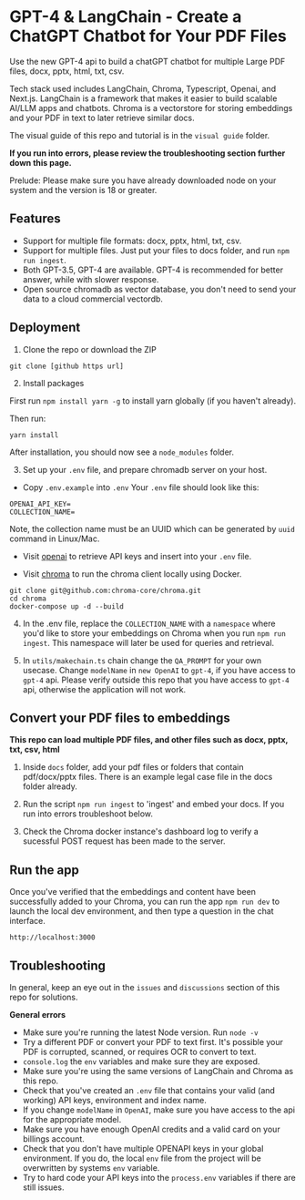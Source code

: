 # GPT-4 & LangChain - Create a ChatGPT Chatbot for Your PDF Files

Use the new GPT-4 api to build a chatGPT chatbot for multiple Large PDF files, docx, pptx, html, txt, csv.

Tech stack used includes LangChain, Chroma, Typescript, Openai, and Next.js. LangChain is a framework that makes it easier to build scalable AI/LLM apps and chatbots. Chroma is a vectorstore for storing embeddings and your PDF in text to later retrieve similar docs.


The visual guide of this repo and tutorial is in the `visual guide` folder.

**If you run into errors, please review the troubleshooting section further down this page.**

Prelude: Please make sure you have already downloaded node on your system and the version is 18 or greater.

## Features

- Support for multiple file formats: docx, pptx, html, txt, csv.
- Support for multiple files. Just put your files to docs folder, and run ```npm run ingest```.
- Both GPT-3.5, GPT-4 are available. GPT-4 is recommended for better answer, while with slower response.
- Open source chromadb as vector database, you don't need to send your data to a cloud commercial vectordb.

## Deployment

1. Clone the repo or download the ZIP

```
git clone [github https url]
```


2. Install packages

First run `npm install yarn -g` to install yarn globally (if you haven't already).

Then run:

```
yarn install
```
After installation, you should now see a `node_modules` folder.

3. Set up your `.env` file, and prepare chromadb server on your host.

- Copy `.env.example` into `.env`
  Your `.env` file should look like this:

```
OPENAI_API_KEY=
COLLECTION_NAME=
```

Note, the collection name must be an UUID which can be generated by ```uuid``` command in Linux/Mac.

- Visit [openai](https://help.openai.com/en/articles/4936850-where-do-i-find-my-secret-api-key) to retrieve API keys and insert into your `.env` file.

- Visit [chroma](https://docs.trychroma.com/getting-started#2-get-the-chroma-client) to run the chroma client locally using Docker.
```
git clone git@github.com:chroma-core/chroma.git
cd chroma
docker-compose up -d --build
```

4. In the .env file, replace the `COLLECTION_NAME` with a `namespace` where you'd like to store your embeddings on Chroma when you run `npm run ingest`. This namespace will later be used for queries and retrieval.

5. In `utils/makechain.ts` chain change the `QA_PROMPT` for your own usecase. Change `modelName` in `new OpenAI` to `gpt-4`, if you have access to `gpt-4` api. Please verify outside this repo that you have access to `gpt-4` api, otherwise the application will not work.

## Convert your PDF files to embeddings

**This repo can load multiple PDF files, and other files such as docx, pptx, txt, csv, html**

1. Inside `docs` folder, add your pdf files or folders that contain pdf/docx/pptx files. There is an example legal case file in the docs folder already.

2. Run the script `npm run ingest` to 'ingest' and embed your docs. If you run into errors troubleshoot below.

3. Check the Chroma docker instance's dashboard log to verify a sucessful POST request has been made to the server.

## Run the app

Once you've verified that the embeddings and content have been successfully added to your Chroma, you can run the app `npm run dev` to launch the local dev environment, and then type a question in the chat interface.

```
http://localhost:3000
```



## Troubleshooting

In general, keep an eye out in the `issues` and `discussions` section of this repo for solutions.

**General errors**

- Make sure you're running the latest Node version. Run `node -v`
- Try a different PDF or convert your PDF to text first. It's possible your PDF is corrupted, scanned, or requires OCR to convert to text.
- `console.log` the `env` variables and make sure they are exposed.
- Make sure you're using the same versions of LangChain and Chroma as this repo.
- Check that you've created an `.env` file that contains your valid (and working) API keys, environment and index name.
- If you change `modelName` in `OpenAI`, make sure you have access to the api for the appropriate model.
- Make sure you have enough OpenAI credits and a valid card on your billings account.
- Check that you don't have multiple OPENAPI keys in your global environment. If you do, the local `env` file from the project will be overwritten by systems `env` variable.
- Try to hard code your API keys into the `process.env` variables if there are still issues.


